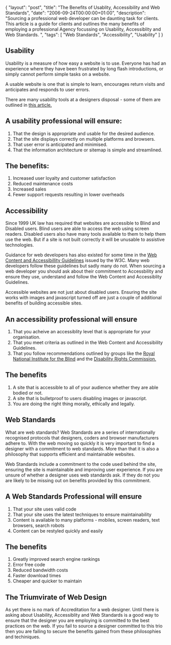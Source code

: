 {
  "layout": "post",
  "title": "The Benefits of Usablity, Accessibility and Web Standards",
  "date": "2006-09-24T00:00:00+01:00",
  "description": "Sourcing a professional web developer can be daunting task for clients. This article is a guide for clients and outlines the many benefits of employing a professional Agency focussing on Usability, Accessiblity and Web Standards. ",
  "tags": [
    "Web Standards",
    "Accessibility",
    "Usability"
  ]
}

## Usability

Usability is a measure of how easy a website is to use. Everyone has had an experience where they have been frustrated by long flash introductions, or simply cannot perform simple tasks on a website.

A usable website is one that is simple to learn, encourages return visits and anticipates and responds to user errors.

There are many usability tools at a designers disposal - some of them are outlined in [this article.][1]

## A usability professional will ensure:

1.  That the design is appropriate and usable for the desired audience.
2.  That the site displays correctly on multiple platforms and browsers.
3.  That user error is anticipated and minimised. 
4.  That the information architecture or sitemap is simple and streamlined.

## The benefits:

1.  Increased user loyalty and customer satisfaction
2.  Reduced maintenance costs
3.  Increased sales
4.  Fewer support requests resulting in lower overheads

## Accessibility

Since 1999 UK law has required that websites are accessible to Blind and Disabled users. Blind users are able to access the web using screen readers. Disabled users also have many tools available to them to help them use the web. But if a site is not built correctly it will be unusable to assistive technologies.

Guidance for web developers has also existed for some time in the [Web Content and Accessibillity Guidelines][2] issued by the W3C. Many web developers follow these guidelines but sadly many do not. When sourcing a web developer you should ask about their commitment to Accessbility and ensure they use, understand and follow the Web Content and Accessiblity Guidelines.

Accessible websites are not just about disabled users. Ensuring the site works with images and javascript turned off are just a couple of additional benefits of building accessible sites.

## An accessibility professional will ensure

1.  That you acheive an accessiblity level that is appropriate for your organisation.
2.  That you meet criteria as outlined in the Web Content and Accessibility Guidelines.
3.  That you follow recommendations outlined by groups like the [Royal National Institute for the Blind][3] and the [Disability Rights Commission.][4]

## The benefits

1.  A site that is accessible to all of your audience whether they are able bodied or not.
2.  A site that is bulletproof to users disabling images or javascript.
3.  You are doing the right thing morally, ethically and legally.

## Web Standards

What are web standards? Web Standards are a series of internationally recognised protocols that designers, coders and browser manufacturers adhere to. With the web moving so quickly it is very important to find a designer with a commitment to web standards. More than that it is also a philosophy that supports efficient and maintainable websites.

Web Standards include a commitment to the code used behind the site, ensuring the site is maintainable and improving user experience. If you are unsure of whether a designer uses web standards ask. If they do not you are likely to be missing out on benefits provided by this commitment.

## A Web Standards Professional will ensure

1.  That your site uses valid code
2.  That your site uses the latest techniques to ensure maintainability
3.  Content is available to many platforms - mobiles, screen readers, text browsers, search robots
4.  Content can be restyled quickly and easily

## The benefits

1.  Greatly improved search engine rankings
2.  Error free code
3.  Reduced bandwidth costs
4.  Faster download times
5.  Cheaper and quicker to maintain

## The Triumvirate of Web Design

As yet there is no mark of Accreditation for a web designer. Until there is asking about Usability, Accessiblity and Web Standards is a good way to ensure that the designer you are employing is committed to the best practices on the web. If you fail to source a designer committed to this trio then you are failing to secure the benefits gained from these philosophies and techiniques.

 [1]: http://shapeshed.com/10_steps_to_improving_usability/
 [2]: http://www.w3.org/TR/WAI-WEBCONTENT/
 [3]: http://www.rnib.org.uk/
 [4]: http://www.drc-gb.org/

